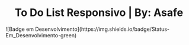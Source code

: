 <h1 align="center">To Do List Responsivo | By: Asafe</h1>
![Badge em Desenvolvimento](https://img.shields.io/badge/Status-Em_Desenvolvimento-green)
